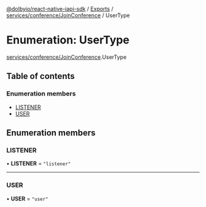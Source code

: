 [@dolbyio/react-native-iapi-sdk](../README.md) / [Exports](../modules.md) / [services/conference/JoinConference](../modules/services_conference_JoinConference.md) / UserType

# Enumeration: UserType

[services/conference/JoinConference](../modules/services_conference_JoinConference.md).UserType

## Table of contents

### Enumeration members

- [LISTENER](services_conference_JoinConference.UserType.md#listener)
- [USER](services_conference_JoinConference.UserType.md#user)

## Enumeration members

### LISTENER

• **LISTENER** = `"listener"`

___

### USER

• **USER** = `"user"`
